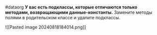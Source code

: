 #dataorg
**У вас есть подклассы, которые отличаются только методами, возвращающими данные-константы.**
Замените методы полями в родительском классе и удалите подклассы.

![[Pasted image 20240818184014.png]]
